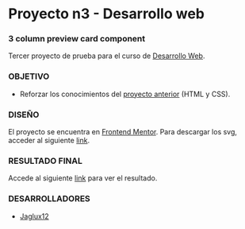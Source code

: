 # Proyecto n3 - Desarrollo web

### 3 column preview card component

Tercer proyecto de prueba para el curso de [Desarrollo Web](https://streaming.itcarg.com/capacitaciones/desarrollo-web).

### **OBJETIVO**

* Reforzar los conocimientos del [proyecto anterior](https://github.com/jaglux12/prod-prview-card-component) (HTML y CSS).

### **DISEÑO**

El proyecto se encuentra en [Frontend Mentor](https://www.frontendmentor.io/solutions/html-css-y-bootstrap-5-2tRaio0gn). Para descargar los svg, acceder al siguiente [link](https://www.mediafire.com/file/crwm3o9oedvldsf/img_3colum-preview-card-component.zip/file).

### **RESULTADO FINAL**

Accede al siguiente [link](https://3col-prview-card-component.vercel.app/) para ver el resultado.

### **DESARROLLADORES**

* [Jaglux12](https://www.github.com/jaglux12)